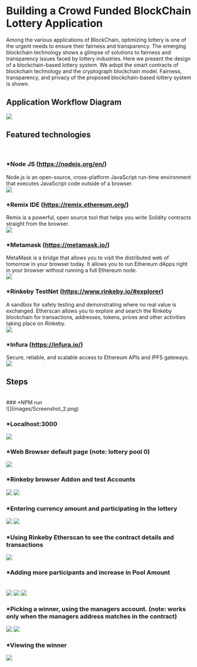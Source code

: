 # Building a Crowd Funded BlockChain Lottery Application

Among the various applications of BlockChain, optimizing lottery is one of the urgent needs to ensure their fairness and transparency. The emerging blockchain technology shows a glimpse of solutions to fairness and transparency issues faced by lottery industries. Here we present the design of a blockchain-based lottery system. We adopt the smart contracts of blockchain technology and the cryptograph blockchain model. Fairness, transparency, and privacy of the proposed blockchain-based lottery system is shown.

## Application Workflow Diagram
![](images/web%203.0.png)

## Featured technologies
<br />

### *Node JS (https://nodejs.org/en/)<br />
  Node.js is an open-source, cross-platform JavaScript run-time environment that executes JavaScript code outside of a browser.<br />
  ![](images/Screenshot_3.png)
  <br />
  
### *Remix IDE (https://remix.ethereum.org/)<br />
  Remix is a powerful, open source tool that helps you write Solidity contracts straight from the browser.<br />
  ![](images/Screenshot_18.png)
  <br />
  
### *Metamask (https://metamask.io/)<br />
  MetaMask is a bridge that allows you to visit the distributed web of tomorrow in your browser today. It allows you to run Ethereum dApps right in your browser without running a full Ethereum node.<br />
  ![](images/Screenshot_20.png)
  <br />
  
### *Rinkeby TestNet (https://www.rinkeby.io/#explorer)<br />
  A sandbox for safely testing and demonstrating where no real value is exchanged. Etherscan allows you to explore and search the Rinkeby blockchain for transactions, addresses, tokens, prices and other activities taking place on Rinkeby.<br />
  ![](images/Screenshot_10.png)
  <br />
  
### *Infura (https://infura.io/)<br />
  Secure, reliable, and scalable access to Ethereum APIs and IPFS gateways.<br />
  ![](images/Screenshot_19.png)
  <br />


## Steps
<br />
### *NPM run<br />
![](images/Screenshot_2.png)
<br />

### *Localhost:3000<br />
![](images/Screenshot_4.png)
<br />

### *Web Browser default page (note: lottery pool 0)<br />
![](images/Screenshot_5.png)
<br />

### *Rinkeby browser Addon and test Accounts<br />
![](images/Screenshot_6.png)
![](images/Screenshot_7.png)
<br />

### *Entering currency amount and participating in the lottery<br />
![](images/Screenshot_8.png)
![](images/Screenshot_9.png)
<br />

### *Using Rinkeby Etherscan to see the contract details and transactions<br />
![](images/Screenshot_11.png)
<br />

### *Adding more participants and increase in Pool Amount<br /><br />
![](images/Screenshot_12.png)
![](images/Screenshot_13.png)
![](images/Screenshot_14.png)
<br />

### *Picking a winner, using the managers account. (note: works only when the managers address matches in the contract)<br />
![](images/Screenshot_15.png)
![](images/Screenshot_16.png)
<br />

### *Viewing the winner<br />
![](images/Screenshot_17.png)

